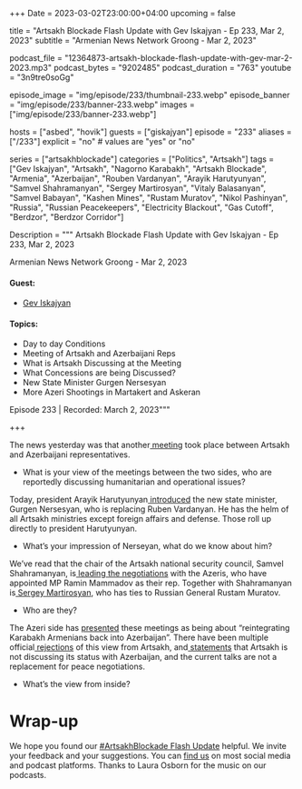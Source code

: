 +++
Date = 2023-03-02T23:00:00+04:00
upcoming = false 

title = "Artsakh Blockade Flash Update with Gev Iskajyan - Ep 233, Mar 2, 2023"
subtitle = "Armenian News Network Groong - Mar 2, 2023"

podcast_file = "12364873-artsakh-blockade-flash-update-with-gev-mar-2-2023.mp3"
podcast_bytes = "9202485"
podcast_duration = "763"
youtube = "3n9tre0soGg"

episode_image = "img/episode/233/thumbnail-233.webp"
episode_banner = "img/episode/233/banner-233.webp"
images = ["img/episode/233/banner-233.webp"]

hosts = ["asbed", "hovik"]
guests = ["giskajyan"]
episode = "233"
aliases = ["/233"]
explicit = "no" # values are "yes" or "no"


series = ["artsakhblockade"]
categories = ["Politics", "Artsakh"]
tags = ["Gev Iskajyan", "Artsakh", "Nagorno Karabakh", "Artsakh Blockade", "Armenia", "Azerbaijan", "Rouben Vardanyan", "Arayik Harutyunyan", "Samvel Shahramanyan", "Sergey Martirosyan", "Vitaly Balasanyan", "Samvel Babayan", "Kashen Mines", "Rustam Muratov", "Nikol Pashinyan", "Russia", "Russian Peacekeepers", "Electricity Blackout", "Gas Cutoff", "Berdzor", "Berdzor Corridor"]

Description = """
Artsakh Blockade Flash Update with Gev Iskajyan - Ep 233, Mar 2, 2023

Armenian News Network Groong - Mar 2, 2023

#### Guest: 
* [Gev Iskajyan](/guest/giskajyan)

#### Topics:
* Day to day Conditions
* Meeting of Artsakh and Azerbaijani Reps
* What is Artsakh Discussing at the Meeting
* What Concessions are being Discussed?
* New State Minister Gurgen Nersesyan
* More Azeri Shootings in Martakert and Askeran

Episode 233 | Recorded: March 2, 2023"""

+++

The news yesterday was that another[ meeting](https://www.azatutyun.am/a/32294757.html) took place between Artsakh and Azerbaijani representatives.

* What is your view of the meetings between the two sides, who are reportedly discussing humanitarian and operational issues?

Today, president Arayik Harutyunyan[ introduced](https://armenpress.am/eng/news/1105313.html) the new state minister, Gurgen Nersesyan, who is replacing Ruben Vardanyan. He has the helm of all Artsakh ministries except foreign affairs and defense. Those roll up directly to president Harutyunyan.

* What’s your impression of Nerseyan, what do we know about him?

We’ve read that the chair of the Artsakh national security council, Samvel Shahramanyan, is[ leading the negotiations](https://168.am/2023/03/01/1840077.html) with the Azeris, who have appointed MP Ramin Mammadov as their rep. Together with Shahramanyan is[ Sergey Martirosyan](https://hraparak.am/post/36fecc2b0aaad4d8fdcede11e0cb865d), who has ties to Russian General Rustam Muratov.

* Who are they?

The Azeri side has [presented](https://en.trend.az/azerbaijan/politics/3716953.html) these meetings as being about “reintegrating Karabakh Armenians back into Azerbaijan”. There have been multiple official[ rejections](https://armenpress.am/eng/news/1105355.html) of this view from Artsakh, and[ statements](https://armenpress.am/eng/news/1105361.html) that Artsakh is not discussing its status with Azerbaijan, and the current talks are not a replacement for peace negotiations.

* What’s the view from inside?

# Wrap-up

We hope you found our [#ArtsakhBlockade Flash Update](https://podcasts.groong.org/) helpful. We invite your feedback and your suggestions. You can [find us](https://linktr.ee/groong) on most social media and podcast platforms. Thanks to Laura Osborn for the music on our podcasts.

